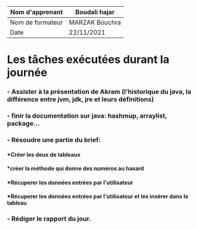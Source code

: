  	
     
     
| Nom d'apprenant  |Boudali hajar|
| ------------- | ------------- |
| Nom de formateur  | MARZAK Bouchra |
| Date  |  22/11/2021|
     
   # Les tâches exécutées durant la journée 
   ### - Assister à la présentation de Akram (l'historique du java, la différence entre jvm, jdk, jre  et leurs définitions)
   ### - finir la documentation sur java: hashmup, arraylist, package...
   ###  - Résoudre une partie du brief:
   ####   *Créer les deux de tableaux
   ####   *créer la méthode qui donne des numéros au hasard
   ####   *Récuperer les données entrées par l'utilisateur
   ####   *Récuperer les données entrées par l'utilisateur et les insérer dans le tableau
   ### - Rédiger le rapport du jour.
